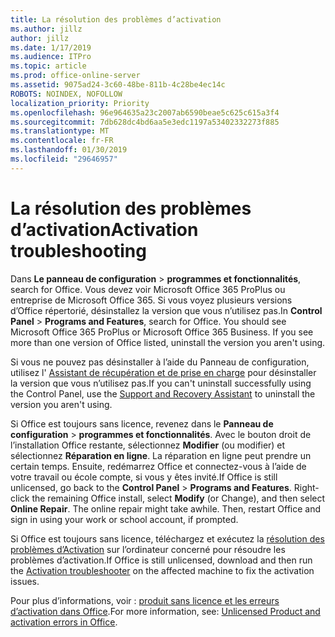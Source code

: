 ```yaml
---
title: La résolution des problèmes d’activation
ms.author: jillz
author: jillz
ms.date: 1/17/2019
ms.audience: ITPro
ms.topic: article
ms.prod: office-online-server
ms.assetid: 9075ad24-3c60-48be-811b-4c28be4ec14c
ROBOTS: NOINDEX, NOFOLLOW
localization_priority: Priority
ms.openlocfilehash: 96e964635a23c2007ab6590beae5c625c615a3f4
ms.sourcegitcommit: 7db628dc4bd6aa5e3edc1197a53402332273f885
ms.translationtype: MT
ms.contentlocale: fr-FR
ms.lasthandoff: 01/30/2019
ms.locfileid: "29646957"
---
```

# <a name="activation-troubleshooting"></a><span data-ttu-id="8c179-102">La résolution des problèmes d’activation</span><span class="sxs-lookup"><span data-stu-id="8c179-102">Activation troubleshooting</span></span>

<span data-ttu-id="8c179-p101">Dans **Le panneau de configuration** \> **programmes et fonctionnalités**, search for Office. Vous devez voir Microsoft Office 365 ProPlus ou entreprise de Microsoft Office 365. Si vous voyez plusieurs versions d’Office répertorié, désinstallez la version que vous n’utilisez pas.</span><span class="sxs-lookup"><span data-stu-id="8c179-p101">In **Control Panel** \> **Programs and Features**, search for Office. You should see Microsoft Office 365 ProPlus or Microsoft Office 365 Business. If you see more than one version of Office listed, uninstall the version you aren't using.</span></span> 
  
<span data-ttu-id="8c179-106">Si vous ne pouvez pas désinstaller à l’aide du Panneau de configuration, utilisez l' [Assistant de récupération et de prise en charge](https://aka.ms/SARA-OfficeUninstall-Alchemy) pour désinstaller la version que vous n’utilisez pas.</span><span class="sxs-lookup"><span data-stu-id="8c179-106">If you can't uninstall successfully using the Control Panel, use the [Support and Recovery Assistant](https://aka.ms/SARA-OfficeUninstall-Alchemy) to uninstall the version you aren't using.</span></span> 
  
<span data-ttu-id="8c179-p102">Si Office est toujours sans licence, revenez dans le **Panneau de configuration** \> **programmes et fonctionnalités**. Avec le bouton droit de l’installation Office restante, sélectionnez **Modifier** (ou modifier) et sélectionnez **Réparation en ligne**. La réparation en ligne peut prendre un certain temps. Ensuite, redémarrez Office et connectez-vous à l’aide de votre travail ou école compte, si vous y êtes invité.</span><span class="sxs-lookup"><span data-stu-id="8c179-p102">If Office is still unlicensed, go back to the **Control Panel** \> **Programs and Features**. Right-click the remaining Office install, select **Modify** (or Change), and then select **Online Repair**. The online repair might take awhile. Then, restart Office and sign in using your work or school account, if prompted.</span></span>
  
<span data-ttu-id="8c179-111">Si Office est toujours sans licence, téléchargez et exécutez la [résolution des problèmes d’Activation](https://aka.ms/SARA-OfficeActivation-Alchemy) sur l’ordinateur concerné pour résoudre les problèmes d’activation.</span><span class="sxs-lookup"><span data-stu-id="8c179-111">If Office is still unlicensed, download and then run the [Activation troubleshooter](https://aka.ms/SARA-OfficeActivation-Alchemy) on the affected machine to fix the activation issues.</span></span> 
  
<span data-ttu-id="8c179-112">Pour plus d’informations, voir : [produit sans licence et les erreurs d’activation dans Office](https://support.office.com/article/0d23d3c0-c19c-4b2f-9845-5344fedc4380).</span><span class="sxs-lookup"><span data-stu-id="8c179-112">For more information, see: [Unlicensed Product and activation errors in Office](https://support.office.com/article/0d23d3c0-c19c-4b2f-9845-5344fedc4380).</span></span>
